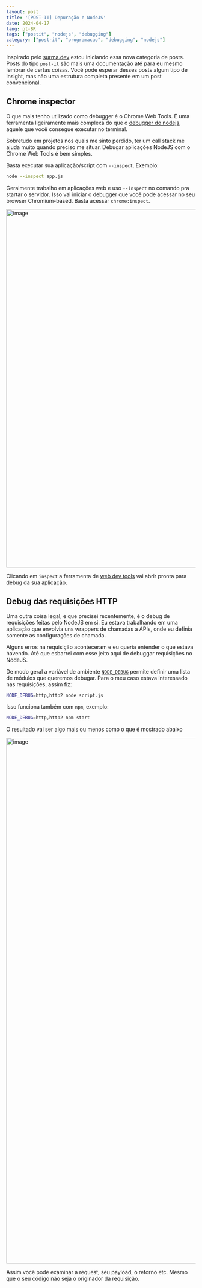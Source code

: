 ```yaml
---
layout: post
title: '[POST-IT] Depuração e NodeJS'
date: 2024-04-17
lang: pt-BR
tags: ["postit", "nodejs", "debugging"]
category: ["post-it", "programacao", "debugging", "nodejs"]
---
```


Inspirado pelo [surma.dev](https://surma.dev/postits/arm64/) estou iniciando essa nova categoria de posts. Posts do tipo
`post-it` são mais uma documentação até para eu mesmo lembrar de certas coisas. Você pode esperar desses posts algum tipo
de insight, mas não uma estrutura completa presente em um post convencional.

## Chrome inspector

O que mais tenho utilizado como debugger é o Chrome Web Tools. É uma ferramenta ligeiramente mais complexa do que
o [debugger do nodejs](https://nodejs.org/api/debugger.html), aquele que você consegue executar no terminal.

Sobretudo em projetos nos quais me sinto perdido, ter um call stack me ajuda muito quando preciso me situar. Debugar
aplicações NodeJS com o Chrome Web Tools é bem simples.

Basta executar sua aplicação/script com `--inspect`. Exemplo:

```bash
node --inspect app.js
```

Geralmente trabalho em aplicações web e uso `--inspect` no comando pra startar o servidor. Isso vai iniciar o debugger
que você pode acessar no seu browser Chromium-based. Basta acessar `chrome:inspect`.

<img width="950" alt="image" src="https://github.com/codesilva/codesilva.github.io/assets/15680379/a36e971e-dd4b-4f92-8aa0-581489ed3d63">

Clicando em `inspect` a ferramenta de [web dev tools](https://developer.chrome.com/docs/devtools) vai abrir pronta
para debug da sua aplicação.

## Debug das requisições HTTP

Uma outra coisa legal, e que precisei recentemente, é o debug de requisições feitas pelo NodeJS em si. Eu
estava trabalhando em uma aplicação que envolvia uns wrappers de chamadas a APIs, onde eu definia somente as
configurações de chamada.

Alguns erros na requisição aconteceram e eu queria entender o que estava havendo. Até que esbarrei com esse jeito aqui de
debuggar requisições no NodeJS.

De modo geral a variável de ambiente [`NODE_DEBUG`](https://nodejs.org/docs/v20.12.1/api/cli.html#node_debugmodule) permite definir uma lista de módulos que queremos debugar. Para o meu
caso estava interessado nas requisições, assim fiz: 

```bash
NODE_DEBUG=http,http2 node script.js
```

Isso funciona também com `npm`, exemplo: 


```bash
NODE_DEBUG=http,http2 npm start
```

O resultado vai ser algo mais ou menos como o que é mostrado abaixo

<img width="1394" alt="image" src="https://github.com/codesilva/codesilva.github.io/assets/15680379/c4ff4a02-3be7-4cae-8936-9686c34372c7">

Assim você pode examinar a request, seu payload, o retorno etc. Mesmo que o seu código não seja o originador da
requisição.
